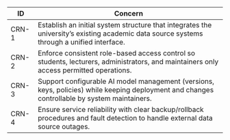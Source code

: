 | ID    | Concern |
|-------|---------|
| CRN-1 | Establish an initial system structure that integrates the university’s existing academic data source systems through a unified interface. |
| CRN-2 | Enforce consistent role-based access control so students, lecturers, administrators, and maintainers only access permitted operations. |
| CRN-3 | Support configurable AI model management (versions, keys, policies) while keeping deployment and changes controllable by system maintainers. |
| CRN-4 | Ensure service reliability with clear backup/rollback procedures and fault detection to handle external data source outages. |
